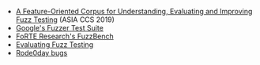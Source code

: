 
- [A Feature-Oriented Corpus for Understanding, Evaluating and Improving Fuzz Testing](https://arxiv.org/pdf/1905.01405.pdf) (ASIA CCS 2019)
- [Google's Fuzzer Test Suite](https://github.com/google/fuzzer-test-suite)
- [FoRTE Research's FuzzBench](https://github.com/FoRTE-Research/FoRTE-FuzzBench)
- [Evaluating Fuzz Testing](http://www.cs.umd.edu/~mwh/papers/fuzzeval.pdf)
- [Rode0day bugs](https://rode0day.mit.edu/)
